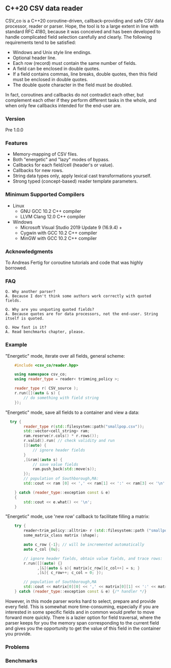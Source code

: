 ## C++20 CSV data reader

CSV_co is a C++20 coroutine-driven, callback-providing and safe CSV data processor, reader or parser. 
Hope, the tool is to a large extent in line with standard RFC 4180, because it was conceived and has 
been developed to handle complicated field selection carefully and clearly. The following requirements 
tend to be satisfied:

- Windows and Unix style line endings.
- Optional header line.
- Each row (record) must contain the same number of fields.
- A field can be enclosed in double quotes.
- If a field contains commas, line breaks, double quotes, then this field must be enclosed in double quotes.
- The double quote character in the field must be doubled.

In fact, coroutines and callbacks do not contradict each other, but complement each other if they perform 
different tasks in the whole, and when only few callbacks intended for the end-user are.

### Version
Pre 1.0.0

### Features
- Memory-mapping of CSV files.
- Both "energetic" and "lazy" modes of bypass.
- Callbacks for each field/cell (header's or value).
- Callbacks for new rows.
- String data types only, apply lexical cast transformations yourself.
- Strong typed (concept-based) reader template parameters.

### Minimum Supported Compilers
- Linux
  - GNU GCC 10.2 C++ compiler
  - LLVM Clang 12.0 C++ compiler 
- Windows 
  - Microsoft Visual Studio 2019 Update 9 (16.9.4) +
  - Cygwin with GCC 10.2 C++ compiler
  - MinGW with GCC 10.2 C++ compiler

### Acknowledgments
To Andreas Fertig for coroutine tutorials and code that was highly borrowed.

### FAQ
    Q. Why another parser?
    A. Because I don't think some authors work correctly with quoted fields.

    Q. Why are you unquoting quoted fields?
    A. Because quotes are for data processors, not the end-user. String itself is quoted.

    Q. How fast is it?
    A. Read benchmarks chapter, please.

### Example
"Energetic" mode, iterate over all fields, general scheme:
```cpp
    #include <csv_co/reader.hpp>

    using namespace csv_co;
    using reader_type = reader< trimming_policy >;

    reader_type r( CSV_source );
    r.run([](auto & s) {
        // do something with field string
    });
```

"Energetic" mode, save all fields to a container and view a data:
```cpp
  try {
        reader_type r(std::filesystem::path("smallpop.csv"));
        std::vector<cell_string> ram;
        ram.reserve(r.cols() * r.rows());
        r.valid().run( // check validity and run
        [](auto) {
            // ignore header fields
        }
        ,[&ram](auto s) {
            // save value fields
            ram.push_back(std::move(s));
        });
        // population of Southborough,MA:
        std::cout << ram [0] << ',' << ram[1] << ':' << ram[3] << '\n';

    } catch (reader_type::exception const & e)
    {
        std::cout << e.what() << '\n';
    }
```

"Energetic" mode, use 'new row' callback to facilitate filling a matrix:
```cpp
    try {
        reader<trim_policy::alltrim> r (std::filesystem::path ("smallpop.csv"));
        some_matrix_class matrix (shape);

        auto c_row {-1}; // will be incremented automatically
        auto c_col {0u};

        // ignore header fields, obtain value fields, and trace rows:
        r.run([](auto) {}
              ,[&](auto & s){ matrix[c_row][c_col++] = s; } 
              ,[&]{ c_row++; c_col = 0; });

        // population of Southborough,MA
        std::cout << matrix[0][0] << ',' << matrix[0][1] << ':' << matrix[0][3] << '\n';
    } catch (reader_type::exception const & e) {/* handler */}
```
However, in this mode parser works hard to select, prepare and provide every field. This is
somewhat more time-consuming, especially if you are interested in some specific fields and 
in common would prefer to move forward more quickly. There is a lazier option for field 
traversal, where the parser keeps for you the memory span corresponding to the current field
and gives you the opportunity to get the value of this field in the container you provide.


### Problems

### Benchmarks

